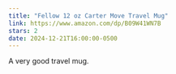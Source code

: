 ```yaml
---
title: "Fellow 12 oz Carter Move Travel Mug"
link: https://www.amazon.com/dp/B09W41WN7B
stars: 2
date: 2024-12-21T16:00:00-0500
---
```


A very good travel mug.
